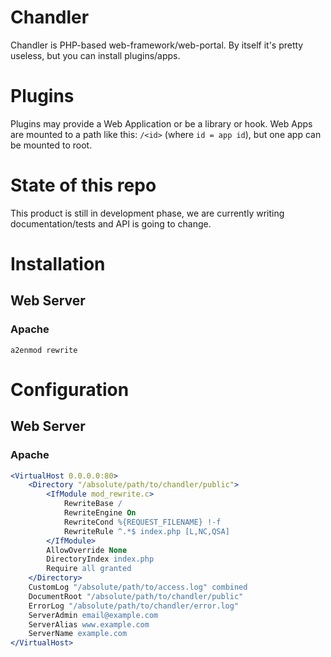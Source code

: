 # Chandler
Chandler is PHP-based web-framework/web-portal. By itself it's pretty useless, but you can install plugins/apps.

# Plugins
Plugins may provide a Web Application or be a library or hook.
Web Apps are mounted to a path like this: `/<id>` (where `id = app id`), but one app can be mounted to root.

# State of this repo
This product is still in development phase, we are currently writing documentation/tests and API is going to change.

# Installation #

## Web Server ##

### Apache ###

```shell
a2enmod rewrite
```

# Configuration #

## Web Server ##

### Apache ###

```apache
<VirtualHost 0.0.0.0:80> 
    <Directory "/absolute/path/to/chandler/public">
        <IfModule mod_rewrite.c>
            RewriteBase /
            RewriteEngine On
            RewriteCond %{REQUEST_FILENAME} !-f
            RewriteRule ^.*$ index.php [L,NC,QSA]
        </IfModule>
        AllowOverride None
        DirectoryIndex index.php
        Require all granted
    </Directory>
    CustomLog "/absolute/path/to/access.log" combined
    DocumentRoot "/absolute/path/to/chandler/public"
    ErrorLog "/absolute/path/to/chandler/error.log"
    ServerAdmin email@example.com
    ServerAlias www.example.com
    ServerName example.com
</VirtualHost>
```
